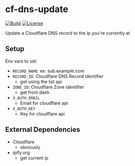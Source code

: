 # cf-dns-update

[![Build](https://img.shields.io/badge/endpoint.svg?url=https://badger.seankhliao.com/r/github_seankhliao_cf-dns-update)](https://console.cloud.google.com/cloud-build/builds?project=com-seankhliao&query=source.repo_source.repo_name%20%3D%20%22github_seankhliao_cf-dns-update%22)
[![License](https://img.shields.io/github/license/seankhliao/cf-dns-update.svg?style=for-the-badge)](LICENSE)

Update a Cloudflare DNS record to the ip you're currently at

## Setup

Env vars to set:

- `RECORD_NAME`: ex: sub.example.com
- `RECORD_ID`: Cloudflare DNS Record identifier
  - get using the list api
- `ZONE_ID`: Cloudflare Zone identifier
  - get from dash
- `X_AUTH_EMAIL`
  - Email for cloudflare api
- `X_AUTH_KEY`
  - Key for cloudflare api

## External Dependencies

- Cloudflare
  - obviously
- ipify.org
  - get current ip
